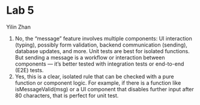 # Lab 5
Yilin Zhan
1. No, the “message” feature involves multiple components: UI interaction (typing), possibly form validation, backend communication (sending), database updates, and more. Unit tests are best for isolated functions. But sending a message is a workflow or interaction between components — it’s better tested with integration tests or end-to-end (E2E) tests.
2. Yes, this is a clear, isolated rule that can be checked with a pure function or component logic. For example, if there is a function like isMessageValid(msg) or a UI component that disables further input after 80 characters, that is perfect for unit test.
